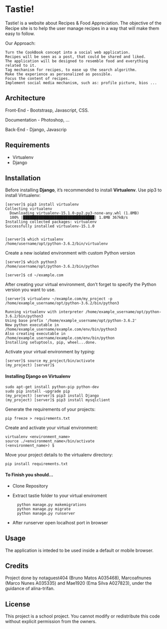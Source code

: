 # Tastie!

Tastie! is a website about Recipes &amp; Food Appreciation. The objective of the Recipe site is to help the user manage recipes in a way that will make them easy to follow.

Our Approach:

    Turn the CookBook concept into a social web application.
    Recipes will be seen as a post, that could be shared and liked.
    The application will be designed to resemble food and everything related to it.
    Tag mechanism for recipes, to ease up the search algorithm.
    Make the experience as personalized as possible.
    Focus the content of recipes.
    Implement social media mechanism, such as: profile picture, bios ...


## Architecture
Front-End - Bootstrasp, Javascript, CSS.

Documentation - Photoshop, ...

Back-End - Django, Javascrip

## Requirements

- Virtualenv
- Django


## Installation
Before installing **Django**, it’s recommended to install **Virtualenv**.
Use pip3 to install Virtualenv:

    [server]$ pip3 install virtualenv
    Collecting virtualenv
      Downloading virtualenv-15.1.0-py2.py3-none-any.whl (1.8MB)
      100% |████████████████████████████████| 1.8MB 367kB/s
    Installing collected packages: virtualenv
    Successfully installed virtualenv-15.1.0


    [server]$ which virtualenv
    /home/username/opt/python-3.6.2/bin/virtualenv


Create a new isolated environment with custom Python version

    [server]$ which python3
    /home/username/opt/python-3.6.2/bin/python

    [server]$ cd ~/example.com

After creating your virtual environment, don’t forget to specify the Python version you want to use.

    [server]$ virtualenv ~/example.com/my_project -p /home/example_username/opt/python-3.6.2/bin/python3

    Running virtualenv with interpreter /home/example_username/opt/python-3.6.2/bin/python3
    Using base prefix '/home/example_username/opt/python-3.6.2'
    New python executable in /home/example_username/example.com/env/bin/python3
    Also creating executable in /home/example_username/example.com/env/bin/python
    Installing setuptools, pip, wheel...done.
    
Activate your virtual environment by typing:

    [server]$ source my_project/bin/activate
    (my_project) [server]$
 
 
#### Installing Django on Virtualenv

    sudo apt-get install python-pip python-dev
    sudo pip install -upgrade pip
    (my_project) [server]$ pip3 install Django
    (my_project) [server]$ pip3 install mysqlclient

Generate the requirements of your projects:

    pip freeze > requirements.txt
    
Create and activate your virtual environment:

    virtualenv <environment_name>
    source ./<environment_name>/bin/activate
    (<environment_name>) $
    
Move your project details to the virtualenv directory:

    pip install requirements.txt
  
#### To Finish you should...

- Clone Repository
- Extract tastie folder to your virtual enviroment

        python manage.py makemigrations
        python manage.py migrate
        python manage.py runserver

- After runserver open localhost port in browser


## Usage
The application is inteded to be used inside a default or mobile browser.

## Credits
Project done by notaguest404 (Bruno Matos A035468), Marcoafnunes (Marco Nunes A035335) and Mae1920 (Ema Silva A027823), under the guidance of alina-trifan.

## License 
This project is a school project. You cannot modify or redistribute this code without explicit permission from the owners.
